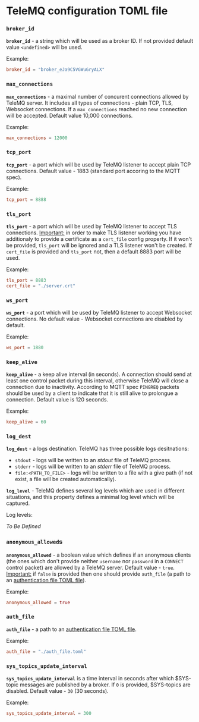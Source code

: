 # TeleMQ configuration TOML file

### `broker_id`

**`broker_id`** - a string which will be used as a broker ID. If not provided default value `<undefined>` will be used.

Example:

```toml
broker_id = "broker_eJa9C5VGWuGryALX"
```

### `max_connections`

**`max_connections`** - a maximal number of concurent connections allowed by TeleMQ server. It includes all types of connections - plain TCP, TLS, Websocket connections. If a `max_connections` reached no new connection will be accepted. Default value 10,000 connections.

Example:

```toml
max_connections = 12000
```

### `tcp_port`

**`tcp_port`** - a port which will be used by TeleMQ listener to accept plain TCP connections. Default value - 1883 (standard port accoring to the MQTT spec).

Example:

```toml
tcp_port = 8888
```

### `tls_port`

**`tls_port`** - a port which will be used by TeleMQ listener to accept TLS connections. <u>Important:</u> in order to make TLS listener working you have additionaly to provide a certificate as a `cert_file` config property. If it won't be provided, `tls_port` will be ignored and a TLS listener won't be created. If `cert_file` is provided and `tls_port` not, then a default 8883 port will be used.

Example:

```toml
tls_port = 8883
cert_file = "./server.crt"
```

### `ws_port`

**`ws_port`** - a port which will be used by TeleMQ listener to accept Websocket connections. No default value - Websocket connections are disabled by default.

Example:

```toml
ws_port = 1880
```

### `keep_alive`

**`keep_alive`** - a keep alive interval (in seconds). A connection should send at least one control packet during this interval, otherwise TeleMQ will close a connection due to inactivity. According to MQTT spec `PINGREQ` packets should be used by a client to indicate that it is still alive to prolongue a connection. Default value is 120 seconds.

Example:

```toml
keep_alive = 60
```

### `log_dest`

**`log_dest`** - a logs destination. TeleMQ has three possible logs desitnations:

- `stdout` - logs will be written to an _stdout_ file of TeleMQ process.
- `stderr` - logs will be written to an _stderr_ file of TeleMQ process.
- `file:<PATH_TO_FILE>` - logs will be written to a file with a give path (if not exist, a file will be created automatically).

**`log_level`** - TeleMQ defines several log levels which are used in different situations, and this property defines a minimal log level which will be captured.

Log levels:

_To Be Defined_

### `anonymous_allowed`s

**`anonymous_allowed`** - a boolean value which defines if an anonymous clients (the ones which don't provide neither `username` nor `password` in a `CONNECT` control packet) are allowed by a TeleMQ server. Default value - `true`. <u>Important:</u> if `false` is provided then one should provide `auth_file` (a path to an [authentication file TOML file](./auth-file.md)).

Example:

```toml
anonymous_allowed = true
```

### `auth_file`

**`auth_file`** - a path to an [authentication file TOML file](./auth-file.md).

Example:

```toml
auth_file = "./auth_file.toml"
```

### `sys_topics_update_interval`

**`sys_topics_update_interval`** is a time interval in seconds after which $SYS-topic messages are published by a broker. If `0` is provided, $SYS-topics are disabled. Default value - `30` (30 seconds).

Example:

```toml
sys_topics_update_interval = 300
```
